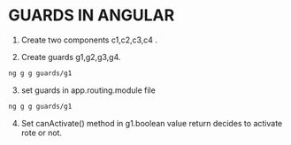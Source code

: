 # GUARDS IN ANGULAR


1. Create two components c1,c2,c3,c4 .


2. Create guards g1,g2,g3,g4.
```bash
ng g g guards/g1

```

3. set guards in app.routing.module file
```bash
ng g g guards/g1

```
4. Set canActivate() method in g1.boolean value return decides to activate rote or not.

